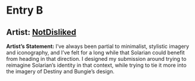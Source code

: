 # Entry B
## Artist: [**NotDisliked**](https://www.twitter.com/NotDisliked)
**Artist’s Statement:**
I’ve always been partial to minimalist, stylistic imagery and iconography, and I’ve felt for a long while that Solarian could benefit from heading in that direction.  I designed my submission around trying to reimagine Solarian’s identity in that context, while trying to tie it more into the imagery of Destiny and Bungie’s design.
